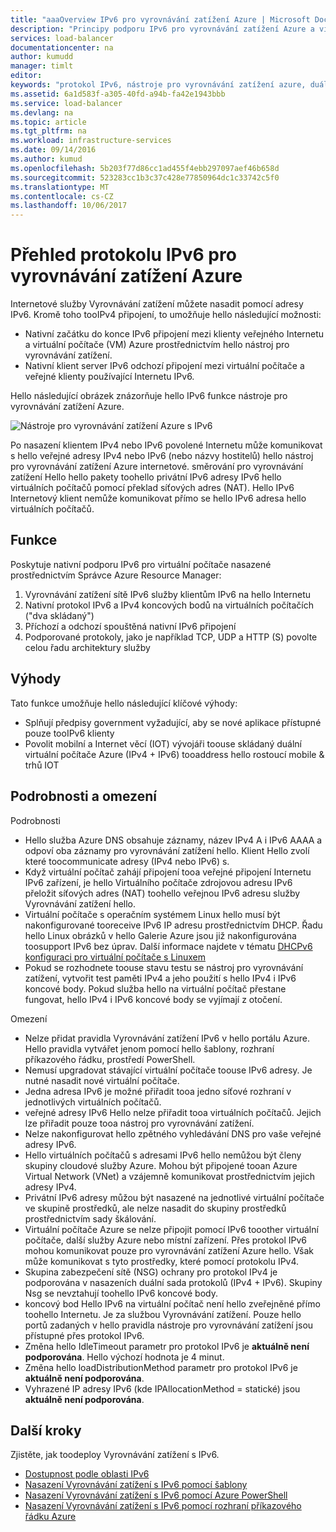 ```yaml
---
title: "aaaOverview IPv6 pro vyrovnávání zatížení Azure | Microsoft Docs"
description: "Principy podporu IPv6 pro vyrovnávání zatížení Azure a virtuálních počítačů s vyrovnáváním zatížení."
services: load-balancer
documentationcenter: na
author: kumudd
manager: timlt
editor: 
keywords: "protokol IPv6, nástroje pro vyrovnávání zatížení azure, duálním zásobníkem, veřejnou IP adresu, nativní protokol ipv6, mobilní, iot"
ms.assetid: 6a1d583f-a305-40fd-a94b-fa42e1943bbb
ms.service: load-balancer
ms.devlang: na
ms.topic: article
ms.tgt_pltfrm: na
ms.workload: infrastructure-services
ms.date: 09/14/2016
ms.author: kumud
ms.openlocfilehash: 5b203f77d86cc1ad455f4ebb297097aef46b658d
ms.sourcegitcommit: 523283cc1b3c37c428e77850964dc1c33742c5f0
ms.translationtype: MT
ms.contentlocale: cs-CZ
ms.lasthandoff: 10/06/2017
---
```

# <a name="overview-of-ipv6-for-azure-load-balancer"></a>Přehled protokolu IPv6 pro vyrovnávání zatížení Azure

Internetové služby Vyrovnávání zatížení můžete nasadit pomocí adresy IPv6. Kromě toho tooIPv4 připojení, to umožňuje hello následující možnosti:

* Nativní začátku do konce IPv6 připojení mezi klienty veřejného Internetu a virtuální počítače (VM) Azure prostřednictvím hello nástroj pro vyrovnávání zatížení.
* Nativní klient server IPv6 odchozí připojení mezi virtuální počítače a veřejné klienty používající Internetu IPv6.

Hello následující obrázek znázorňuje hello IPv6 funkce nástroje pro vyrovnávání zatížení Azure.

![Nástroje pro vyrovnávání zatížení Azure s IPv6](./media/load-balancer-ipv6-overview/load-balancer-ipv6.png)

Po nasazení klientem IPv4 nebo IPv6 povolené Internetu může komunikovat s hello veřejné adresy IPv4 nebo IPv6 (nebo názvy hostitelů) hello nástroj pro vyrovnávání zatížení Azure internetové. směrování pro vyrovnávání zatížení Hello hello pakety toohello privátní IPv6 adresy IPv6 hello virtuálních počítačů pomocí překlad síťových adres (NAT). Hello IPv6 Internetový klient nemůže komunikovat přímo se hello IPv6 adresa hello virtuálních počítačů.

## <a name="features"></a>Funkce

Poskytuje nativní podporu IPv6 pro virtuální počítače nasazené prostřednictvím Správce Azure Resource Manager:

1. Vyrovnávání zatížení sítě IPv6 služby klientům IPv6 na hello Internetu
2. Nativní protokol IPv6 a IPv4 koncových bodů na virtuálních počítačích ("dva skládaný")
3. Příchozí a odchozí spouštěná nativní IPv6 připojení
4. Podporované protokoly, jako je například TCP, UDP a HTTP (S) povolte celou řadu architektury služby

## <a name="benefits"></a>Výhody

Tato funkce umožňuje hello následující klíčové výhody:

* Splňují předpisy government vyžadující, aby se nové aplikace přístupné pouze tooIPv6 klienty
* Povolit mobilní a Internet věcí (IOT) vývojáři toouse skládaný duální virtuální počítače Azure (IPv4 + IPv6) tooaddress hello rostoucí mobile & trhů IOT

## <a name="details-and-limitations"></a>Podrobnosti a omezení

Podrobnosti

* Hello služba Azure DNS obsahuje záznamy, název IPv4 A i IPv6 AAAA a odpoví oba záznamy pro vyrovnávání zatížení hello. Klient Hello zvolí které toocommunicate adresy (IPv4 nebo IPv6) s.
* Když virtuální počítač zahájí připojení tooa veřejné připojení Internetu IPv6 zařízení, je hello Virtuálního počítače zdrojovou adresu IPv6 přeložit síťových adres (NAT) toohello veřejnou IPv6 adresu služby Vyrovnávání zatížení hello.
* Virtuální počítače s operačním systémem Linux hello musí být nakonfigurované tooreceive IPv6 IP adresu prostřednictvím DHCP. Řadu hello Linux obrázků v hello Galerie Azure jsou již nakonfigurována toosupport IPv6 bez úprav. Další informace najdete v tématu [DHCPv6 konfiguraci pro virtuální počítače s Linuxem](load-balancer-ipv6-for-linux.md)
* Pokud se rozhodnete toouse stavu testu se nástroj pro vyrovnávání zatížení, vytvořit test paměti IPv4 a jeho použití s hello IPv4 i IPv6 koncové body. Pokud služba hello na virtuální počítač přestane fungovat, hello IPv4 i IPv6 koncové body se vyjímají z otočení.

Omezení

* Nelze přidat pravidla Vyrovnávání zatížení IPv6 v hello portálu Azure. Hello pravidla vytvářet jenom pomocí hello šablony, rozhraní příkazového řádku, prostředí PowerShell.
* Nemusí upgradovat stávající virtuální počítače toouse IPv6 adresy. Je nutné nasadit nové virtuální počítače.
* Jedna adresa IPv6 je možné přiřadit tooa jedno síťové rozhraní v jednotlivých virtuálních počítačů.
* veřejné adresy IPv6 Hello nelze přiřadit tooa virtuálních počítačů. Jejich lze přiřadit pouze tooa nástroj pro vyrovnávání zatížení.
* Nelze nakonfigurovat hello zpětného vyhledávání DNS pro vaše veřejné adresy IPv6.
* Hello virtuálních počítačů s adresami IPv6 hello nemůžou být členy skupiny cloudové služby Azure. Mohou být připojené tooan Azure Virtual Network (VNet) a vzájemně komunikovat prostřednictvím jejich adresy IPv4.
* Privátní IPv6 adresy můžou být nasazené na jednotlivé virtuální počítače ve skupině prostředků, ale nelze nasadit do skupiny prostředků prostřednictvím sady škálování.
* Virtuální počítače Azure se nelze připojit pomocí IPv6 tooother virtuální počítače, další služby Azure nebo místní zařízení. Přes protokol IPv6 mohou komunikovat pouze pro vyrovnávání zatížení Azure hello. Však může komunikovat s tyto prostředky, které pomocí protokolu IPv4.
* Skupina zabezpečení sítě (NSG) ochrany pro protokol IPv4 je podporována v nasazeních duální sada protokolů (IPv4 + IPv6). Skupiny Nsg se nevztahují toohello IPv6 koncové body.
* koncový bod Hello IPv6 na virtuální počítač není hello zveřejněné přímo toohello Internetu. Je za službou Vyrovnávání zatížení. Pouze hello portů zadaných v hello pravidla nástroje pro vyrovnávání zatížení jsou přístupné přes protokol IPv6.
* Změna hello IdleTimeout parametr pro protokol IPv6 je **aktuálně není podporována**. Hello výchozí hodnota je 4 minut.
* Změna hello loadDistributionMethod parametr pro protokol IPv6 je **aktuálně není podporována**.
* Vyhrazené IP adresy IPv6 (kde IPAllocationMethod = statické) jsou **aktuálně není podporována**.

## <a name="next-steps"></a>Další kroky

Zjistěte, jak toodeploy Vyrovnávání zatížení s IPv6.

* [Dostupnost podle oblasti IPv6](https://go.microsoft.com/fwlink/?linkid=828357)
* [Nasazení Vyrovnávání zatížení s IPv6 pomocí šablony](load-balancer-ipv6-internet-template.md)
* [Nasazení Vyrovnávání zatížení s IPv6 pomocí Azure PowerShell](load-balancer-ipv6-internet-ps.md)
* [Nasazení Vyrovnávání zatížení s IPv6 pomocí rozhraní příkazového řádku Azure](load-balancer-ipv6-internet-cli.md)
